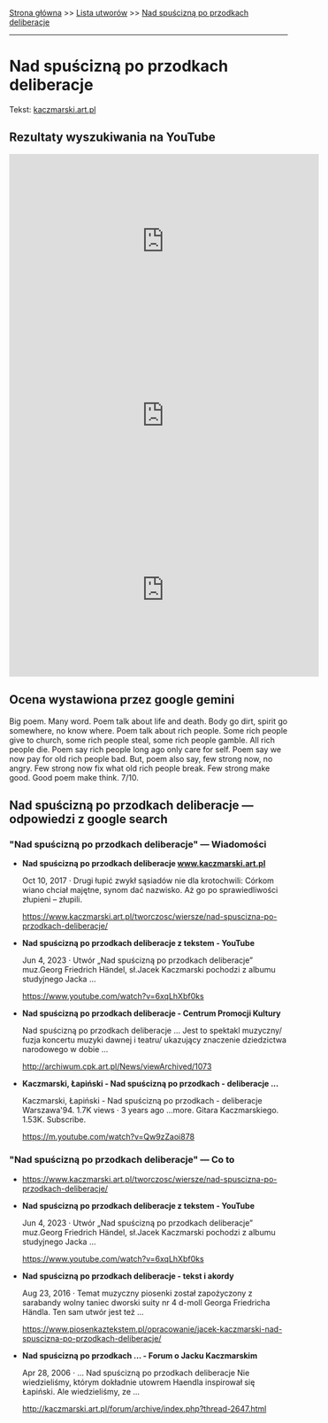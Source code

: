 [Strona główna](../index.md) >> [Lista utworów](../list.md) >> [Nad spuścizną po przodkach deliberacje](338.md)

---

# Nad spuścizną po przodkach deliberacje

Tekst: [kaczmarski.art.pl](https://www.kaczmarski.art.pl/tworczosc/wiersze/nad-spuscizna-po-przodkach-deliberacje/)

## Rezultaty wyszukiwania na YouTube

<iframe width="560" height="315" src="https://www.youtube.com/embed/09jyznodjcU?si=IdontcarewhotheIRSsendsImnotpayingtaxes" title="YouTube video player" frameborder="0" allow="accelerometer; autoplay; clipboard-write; encrypted-media; gyroscope; picture-in-picture; web-share" referrerpolicy="strict-origin-when-cross-origin" allowfullscreen></iframe>

<iframe width="560" height="315" src="https://www.youtube.com/embed/u8Yy2lI_cjA?si=IdontcarewhotheIRSsendsImnotpayingtaxes" title="YouTube video player" frameborder="0" allow="accelerometer; autoplay; clipboard-write; encrypted-media; gyroscope; picture-in-picture; web-share" referrerpolicy="strict-origin-when-cross-origin" allowfullscreen></iframe>

<iframe width="560" height="315" src="https://www.youtube.com/embed/5j5tHPl65fg?si=IdontcarewhotheIRSsendsImnotpayingtaxes" title="YouTube video player" frameborder="0" allow="accelerometer; autoplay; clipboard-write; encrypted-media; gyroscope; picture-in-picture; web-share" referrerpolicy="strict-origin-when-cross-origin" allowfullscreen></iframe>

## Ocena wystawiona przez google gemini

Big poem. Many word. Poem talk about life and death. Body go dirt, spirit go somewhere, no know where. Poem talk about rich people. Some rich people give to church, some rich people steal, some rich people gamble. All rich people die. Poem say rich people long ago only care for self. Poem say we now pay for old rich people bad. But, poem also say, few strong now, no angry. Few strong now fix what old rich people break. Few strong make good. Good poem make think. 7/10.


## Nad spuścizną po przodkach deliberacje — odpowiedzi z google search

### "Nad spuścizną po przodkach deliberacje" — Wiadomości

- **Nad spuścizną po przodkach deliberacje www.kaczmarski.art.pl**

    Oct 10, 2017  ·  Drugi łupić zwykł sąsiadów nie dla krotochwili: Córkom wiano chciał majętne, synom dać nazwisko. Aż go po sprawiedliwości złupieni – złupili. 

   <https://www.kaczmarski.art.pl/tworczosc/wiersze/nad-spuscizna-po-przodkach-deliberacje/>
- **Nad spuścizną po przodkach deliberacje z tekstem - YouTube**

    Jun 4, 2023  ·  Utwór „Nad spuścizną po przodkach deliberacje” muz.Georg Friedrich Händel, sł.Jacek Kaczmarski pochodzi z albumu studyjnego Jacka ... 

   <https://www.youtube.com/watch?v=6xqLhXbf0ks>
- **Nad spuścizną po przodkach deliberacje - Centrum Promocji Kultury**

    Nad spuścizną po przodkach deliberacje ... Jest to spektakl muzyczny/ fuzja koncertu muzyki dawnej i teatru/ ukazujący znaczenie dziedzictwa narodowego w dobie ... 

   <http://archiwum.cpk.art.pl/News/viewArchived/1073>
- **Kaczmarski, Łapiński - Nad spuścizną po przodkach - deliberacje ...**

    Kaczmarski, Łapiński - Nad spuścizną po przodkach - deliberacje Warszawa'94. 1.7K views · 3 years ago ...more. Gitara Kaczmarskiego. 1.53K. Subscribe. 

   <https://m.youtube.com/watch?v=Qw9zZaoi878>

### "Nad spuścizną po przodkach deliberacje" — Co to

- <https://www.kaczmarski.art.pl/tworczosc/wiersze/nad-spuscizna-po-przodkach-deliberacje/>
- **Nad spuścizną po przodkach deliberacje z tekstem - YouTube**

    Jun 4, 2023  ·  Utwór „Nad spuścizną po przodkach deliberacje” muz.Georg Friedrich Händel, sł.Jacek Kaczmarski pochodzi z albumu studyjnego Jacka ... 

   <https://www.youtube.com/watch?v=6xqLhXbf0ks>
- **Nad spuścizną po przodkach deliberacje - tekst i akordy**

    Aug 23, 2016  ·  Temat muzyczny piosenki został zapożyczony z sarabandy wolny taniec dworski suity nr 4 d-moll Georga Friedricha Händla. Ten sam utwór jest też ... 

   <https://www.piosenkaztekstem.pl/opracowanie/jacek-kaczmarski-nad-spuscizna-po-przodkach-deliberacje/>
- **Nad spuścizną po przodkach ... - Forum o Jacku Kaczmarskim**

    Apr 28, 2006  ·  ... Nad spuścizną po przodkach deliberacje Nie wiedzieliśmy, którym dokładnie utowrem Haendla inspirował się Łapiński. Ale wiedzieliśmy, ze ... 

   <http://kaczmarski.art.pl/forum/archive/index.php?thread-2647.html>

